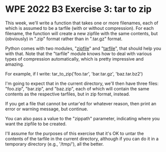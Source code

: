 # WPE 2022 B3 Exercise 3: tar to zip

This week, we'll write a function that takes one or more filenames, each of 
which is assumed to be a tarfile (with or without compression). For each 
filename, the function will create a new zipfile with the same contents, but 
(obviously) in ".zip" format rather than in ".tar.gz" format.

Python comes with two modules, 
"[zipfile](https://docs.python.org/3/library/zipfile.html#module-zipfile)" 
and "[tarfile](https://docs.python.org/3/library/tarfile.html)", that should 
help you with that. Note that the "tarfile" module knows how to deal with 
various types of compression automatically, which is pretty impressive and amazing.

For example, if I write:
    tar_to_zip('foo.tar', 'bar.tar.gz', 'baz.tar.bz2')

I'm going to expect that in the current directory, we'll then have three files: 
"foo.zip", "bar.zip", and "baz.zip", each of which will contain the same 
contents as the respective tarfiles, but in zip format, instead.

If you get a file that cannot be untar'ed for whatever reason, then print an 
error or warning message, but continue.

You can also pass a value to the "zippath" parameter, indicating where you want
the zipfile to be created.

I'll assume for the purposes of this exercise that it's OK to untar the 
contents of the tarfile in the current directory, although if you can do it in
a temporary directory (e.g., '/tmp/'), all the better.
